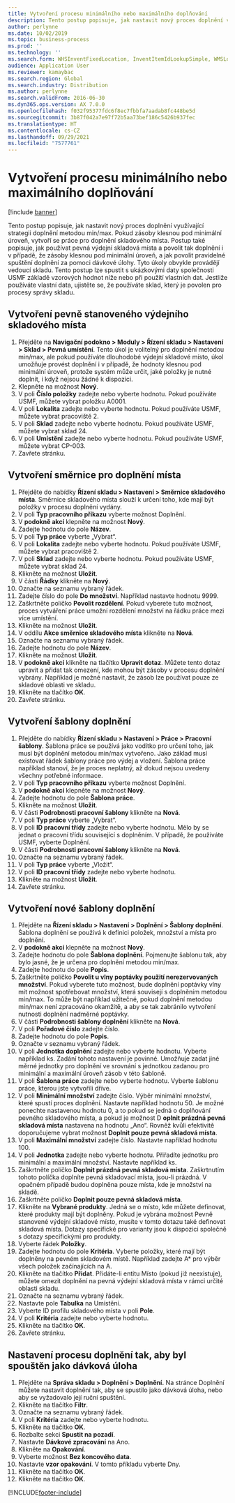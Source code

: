 ```yaml
---
title: Vytvoření procesu minimálního nebo maximálního doplňování
description: Tento postup popisuje, jak nastavit nový proces doplnění využívající strategii doplnění metodou min/max.
author: perlynne
ms.date: 10/02/2019
ms.topic: business-process
ms.prod: ''
ms.technology: ''
ms.search.form: WHSInventFixedLocation, InventItemIdLookupSimple, WMSLocationIdLookup, WHSLocDirTable, InventLocationIdLookup, SysQueryForm, WHSWorkTemplateTable, WHSReplenishmentTemplates, UnitOfMeasureLookup, SysQueryTableLookUp, SysQueryFieldLookUp, SysRecurrence, WHSInventFixedLocation
audience: Application User
ms.reviewer: kamaybac
ms.search.region: Global
ms.search.industry: Distribution
ms.author: perlynne
ms.search.validFrom: 2016-06-30
ms.dyn365.ops.version: AX 7.0.0
ms.openlocfilehash: f032f95377fdc6f8ec7fbbfa7aadab8fc448be5d
ms.sourcegitcommit: 3b87f042a7e97f72b5aa73bef186c5426b937fec
ms.translationtype: HT
ms.contentlocale: cs-CZ
ms.lasthandoff: 09/29/2021
ms.locfileid: "7577761"
---
```

# <a name="set-up-a-min-max-replenishment-process"></a>Vytvoření procesu minimálního nebo maximálního doplňování

[!include [banner](../../includes/banner.md)]

Tento postup popisuje, jak nastavit nový proces doplnění využívající strategii doplnění metodou min/max. Pokud zásoby klesnou pod minimální úroveň, vytvoří se práce pro doplnění skladového místa. Postup také popisuje, jak používat pevná výdejní skladová místa a povolit tak doplnění i v případě, že zásoby klesnou pod minimální úroveň, a jak povolit pravidelné spuštění doplnění za pomoci dávkové úlohy. Tyto úkoly obvykle provádějí vedoucí skladu. Tento postup lze spustit s ukázkovými daty společnosti USMF základě vzorových hodnot níže nebo při použití vlastních dat. Jestliže používáte vlastní data, ujistěte se, že používáte sklad, který je povolen pro procesy správy skladu.


## <a name="create-a-fixed-picking-location"></a>Vytvoření pevně stanoveného výdejního skladového místa
1. Přejděte na **Navigační podokno > Moduly > Řízení skladu > Nastavení > Sklad > Pevná umístění**. Tento úkol je volitelný pro doplnění metodou min/max, ale pokud používáte dlouhodobé výdejní skladové místo, úkol umožňuje provést doplnění i v případě, že hodnoty klesnou pod minimální úroveň, protože systém může určit, jaké položky je nutné doplnit, i když nejsou žádné k dispozici.
2. Klepněte na možnost **Nový**.
3. V poli **Číslo položky** zadejte nebo vyberte hodnotu. Pokud používáte USMF, můžete vybrat položku A0001.  
4. V poli **Lokalita** zadejte nebo vyberte hodnotu. Pokud používáte USMF, můžete vybrat pracoviště 2.  
5. V poli **Sklad** zadejte nebo vyberte hodnotu. Pokud používáte USMF, můžete vybrat sklad 24.  
6. V poli **Umístění** zadejte nebo vyberte hodnotu. Pokud používáte USMF, můžete vybrat CP-003.  
7. Zavřete stránku.

## <a name="create-a-replenishment-location-directive"></a>Vytvoření směrnice pro doplnění místa
1. Přejděte do nabídky **Řízení skladu > Nastavení > Směrnice skladového místa**. Směrnice skladového místa slouží k určení toho, kde mají být položky v procesu doplnění vydány.
2. V poli **Typ pracovního příkazu** vyberte možnost Doplnění.
3. V **podokně akcí** klepněte na možnost **Nový**.
4. Zadejte hodnotu do pole **Název**.
5. V poli **Typ práce** vyberte „Vybrat“.
6. V poli **Lokalita** zadejte nebo vyberte hodnotu. Pokud používáte USMF, můžete vybrat pracoviště 2.  
7. V poli **Sklad** zadejte nebo vyberte hodnotu. Pokud používáte USMF, můžete vybrat sklad 24.  
8. Klikněte na možnost **Uložit**.
9. V části **Řádky** klikněte na **Nový**.
10. Označte na seznamu vybraný řádek.
11. Zadejte číslo do pole **Do množství**. Například nastavte hodnotu 9999.  
12. Zaškrtněte políčko **Povolit rozdělení**. Pokud vyberete tuto možnost, proces vytváření práce umožní rozdělení množství na řádku práce mezi více umístění.  
13. Klikněte na možnost **Uložit**.
14. V oddílu **Akce směrnice skladového místa** klikněte na **Nová**.
15. Označte na seznamu vybraný řádek.
16. Zadejte hodnotu do pole **Název**.
17. Klikněte na možnost **Uložit**.
18. V **podokně akcí** klikněte na tlačítko **Upravit dotaz**. Můžete tento dotaz upravit a přidat tak omezení, kde mohou být zásoby v procesu doplnění vybrány. Například je možné nastavit, že zásob lze používat pouze ze skladové oblasti ve skladu.
19. Klikněte na tlačítko **OK**.
20. Zavřete stránku.

## <a name="create-a-replenishment-work-template"></a>Vytvoření šablony doplnění
1. Přejděte do nabídky **Řízení skladu > Nastavení > Práce > Pracovní šablony**. Šablona práce se používá jako vodítko pro určení toho, jak musí být doplnění metodou min/max vytvořeno. Jako základ musí existovat řádek šablony práce pro výdej a vložení. Šablona práce například stanoví, že je proces neplatný, až dokud nejsou uvedeny všechny potřebné informace. 
2. V poli **Typ pracovního příkazu** vyberte možnost Doplnění.
3. V **podokně akcí** klepněte na možnost **Nový**.
4. Zadejte hodnotu do pole **Šablona práce**.
5. Klikněte na možnost **Uložit**.
6. V části **Podrobnosti pracovní šablony** klikněte na **Nová**.
7. V poli **Typ práce** vyberte „Vybrat“.
8. V poli **ID pracovní třídy** zadejte nebo vyberte hodnotu. Mělo by se jednat o pracovní třídu související s doplněním. V případě, že používáte USMF, vyberte Doplnění.  
9. V části **Podrobnosti pracovní šablony** klikněte na **Nová**.
10. Označte na seznamu vybraný řádek.
11. V poli **Typ práce** vyberte „Vložit“.
12. V poli **ID pracovní třídy** zadejte nebo vyberte hodnotu.
13. Klikněte na možnost **Uložit**.
14. Zavřete stránku.

## <a name="create-a-new-replenishment-template"></a>Vytvoření nové šablony doplnění
1. Přejděte na **Řízení skladu > Nastavení > Doplnění > Šablony doplnění**. Šablona doplnění se používá k definici položek, množství a místa pro doplnění.
2. V **podokně akcí** klepněte na možnost **Nový**.
3. Zadejte hodnotu do pole **Šablona doplnění**. Pojmenujte šablonu tak, aby bylo jasné, že je určena pro doplnění metodou min/max.  
4. Zadejte hodnotu do pole **Popis**.
5. Zaškrtněte políčko **Povolit u vlny poptávky použití nerezervovaných množství**. Pokud vyberete tuto možnost, bude doplnění poptávky vlny mít možnost spotřebovat množství, která souvisejí s doplněním metodou min/max. To může být například užitečné, pokud doplnění metodou min/max není zpracováno okamžitě, a aby se tak zabránilo vytvoření nutnosti doplnění nadměrné poptávky.
6. V části **Podrobnosti šablony doplnění** klikněte na **Nová**.
7. V poli **Pořadové číslo** zadejte číslo.
8. Zadejte hodnotu do pole **Popis**.
9. Označte v seznamu vybraný řádek.
10. V poli **Jednotka doplnění** zadejte nebo vyberte hodnotu. Vyberte například ks. Zadání tohoto nastavení je povinné. Umožňuje zadat jiné měrné jednotky pro doplnění ve srovnání s jednotkou zadanou pro minimální a maximální úroveň zásob v této šabloně.
11. V poli **Šablona práce** zadejte nebo vyberte hodnotu. Vyberte šablonu práce, kterou jste vytvořili dříve.  
12. V poli **Minimální množství** zadejte číslo. Výběr minimální množství, které spustí proces doplnění. Nastavte například hodnotu 50. Je možné ponechte nastavenou hodnotu 0, a to pokud se jedná o doplňování pevného skladového místa, a pokud je možnost D **oplnit prázdná pevná skladová místa** nastavena na hodnotu „Ano“. Rovněž kvůli efektivitě doporučujeme vybrat možnost **Doplnit pouze pevná skladová místa**.
13. V poli **Maximální množství** zadejte číslo. Nastavte například hodnotu 100.  
14. V poli **Jednotka** zadejte nebo vyberte hodnotu. Přiřadíte jednotku pro minimální a maximální množství. Nastavte například ks.  
15. Zaškrtněte políčko **Doplnit prázdná pevná skladová místa**. Zaškrtnutím tohoto políčka doplníte pevná skladovací místa, jsou-li prázdná. V opačném případě budou doplněna pouze místa, kde je množství na skladě.
16. Zaškrtněte políčko **Doplnit pouze pevná skladová místa**.
17. Klikněte na **Vybrané produkty**. Jedná se o místo, kde můžete definovat, které produkty mají být doplněny. Pokud je vybrána možnost Pevně stanovené výdejní skladové místo, musíte v tomto dotazu také definovat skladová místa. Dotazy specifické pro varianty jsou k dispozici společně s dotazy specifickými pro produkty.
18. Vyberte řádek **Položky**.
19. Zadejte hodnotu do pole **Kritéria**. Vyberte položky, které mají být doplněny na pevném skladovém místě. Například zadejte A* pro výběr všech položek začínajících na A.
20. Klikněte na tlačítko **Přidat**. Přidáte-li entitu Místo (pokud již neexistuje), můžete omezit doplnění na pevná výdejní skladová místa v rámci určité oblasti skladu.
21. Označte na seznamu vybraný řádek.
22. Nastavte pole **Tabulka** na Umístění.
23. Vyberte ID profilu skladového místa v poli **Pole**.
24. V poli **Kritéria** zadejte nebo vyberte hodnotu.
25. Klikněte na tlačítko **OK**.
26. Zavřete stránku.

## <a name="set-the-replenishment-process-to-run-as-a-batch-job"></a>Nastavení procesu doplnění tak, aby byl spouštěn jako dávková úloha
1. Přejděte na **Správa skladu > Doplnění > Doplnění.** Na stránce Doplnění můžete nastavit doplnění tak, aby se spustilo jako dávková úloha, nebo aby se vyžadovalo její ruční spuštění.
2. Klikněte na tlačítko **Filtr**.
3. Označte na seznamu vybraný řádek.
4. V poli **Kritéria** zadejte nebo vyberte hodnotu.
5. Klikněte na tlačítko **OK**.
6. Rozbalte sekci **Spustit na pozadí**.
7. Nastavte **Dávkové zpracování** na Ano.
8. Klikněte na **Opakování**.
9. Vyberte možnost **Bez koncového data**.
10. Nastavte **vzor opakování**. V tomto příkladu vyberte Dny.  
11. Klikněte na tlačítko **OK**.
12. Klikněte na tlačítko **OK**.



[!INCLUDE[footer-include](../../../includes/footer-banner.md)]